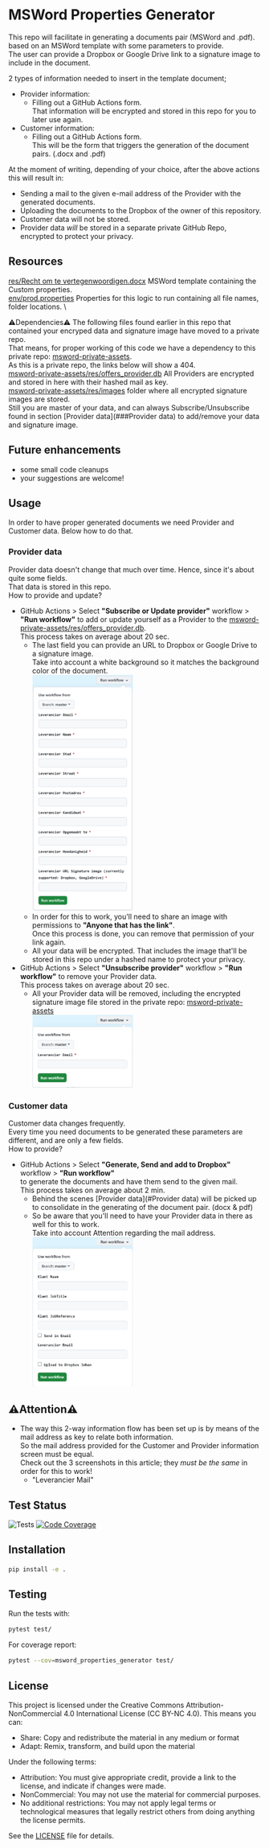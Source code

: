 # MSWord Properties Generator

This repo will facilitate in generating a documents pair (MSWord and .pdf). based on an MSWord template with some parameters to provide.<br> 
The user can provide a Dropbox or Google Drive link to a signature image to include in the document. 

2 types of information needed to insert in the template document;   
  - Provider information:
    - Filling out a GitHub Actions form.<br>
    That information will be encrypted and stored in this repo for you to later use again.<br>
  - Customer information: 
    - Filling out a GitHub Actions form.<br>This will be the form that triggers the generation of the document pairs. (.docx and .pdf) 

At the moment of writing, depending of your choice, after the above actions this will result in:
- Sending a mail to the given e-mail address of the Provider with the generated documents. 
- Uploading the documents to the Dropbox of the owner of this repository.
- Customer data will not be stored. 
- Provider data *will* be stored in a separate private GitHub Repo, encrypted to protect your privacy.

## Resources 
[res/Recht om te vertegenwoordigen.docx](res/Recht%20om%20te%20vertegenwoordigen.docx) MSWord template containing the Custom properties.\
[env/prod.properties](env/prod.properties) Properties for this logic to run containing all file names, folder locations. \

⚠️Dependencies⚠️
The following files found earlier in this repo that contained your encryped data and signature image have moved to a private repo. \
That means, for proper working of this code we have a dependency to this private repo: [msword-private-assets](https://github.com/johantre/msword-private-assets). \
As this is a private repo, the links below will show a 404. \
[msword-private-assets/res/offers_provider.db](https://github.com/johantre/msword-private-assets/blob/main/res/offers_provider.db) All Providers are encrypted and stored in here with their hashed mail as key. \
[msword-private-assets/res/images](https://github.com/johantre/msword-private-assets/tree/main/res/images) folder where all encrypted signature images are stored. \
Still you are master of your data, and can always Subscribe/Unsubscribe found in section [Provider data](###Provider data) to add/remove your data and signature image. 

## Future enhancements
- some small code cleanups
- your suggestions are welcome!

## Usage
In order to have proper generated documents we need Provider and Customer data. Below how to do that.

### Provider data
Provider data doesn't change that much over time. Hence, since it's about quite some fields.<br>That data is stored in this repo.<br> 
How to provide and update?
- GitHub Actions > Select **"Subscribe or Update provider"** workflow > **"Run workflow"** to add or update yourself as a Provider to the [msword-private-assets/res/offers_provider.db](https://github.com/johantre/msword-private-assets/blob/main/res/offers_provider.db).<br>
This process takes on average about 20 sec.
  - The last field you can provide an URL to Dropbox or Google Drive to a signature image.<br>Take into account a white background so it matches the background color of the document.
  <br><a href="assets/img_1.png"><img src="assets/img_1.png" width="200"></a><br> 
  - In order for this to work, you'll need to share an image with permissions to **"Anyone that has the link"**.<br>
    Once this process is done, you can remove that permission of your link again.<br>
  - All your data will be encrypted. That includes the image that'll be stored in this repo under a hashed name to protect your privacy. 
- GitHub Actions > Select **"Unsubscribe provider"** workflow > **"Run workflow"** to remove your Provider data.<br>
This process takes on average about 20 sec.
  - All your Provider data will be removed, including the encrypted signature image file stored in the private repo: [msword-private-assets](https://github.com/johantre/msword-private-assets) 
  <br><a href="assets/img_2.png"><img src="assets/img_2.png" width="200"></a><br>

### Customer data
Customer data changes frequently.<br>Every time you need documents to be generated these parameters are different, and are only a few fields.<br> 
How to provide? 
- GitHub Actions > Select **"Generate, Send and add to Dropbox"** workflow > **"Run workflow"**<br>to generate the documents and have them send to the given mail.<br>
This process takes on average about 2 min.
  - Behind the scenes [Provider data](#Provider data) will be picked up to consolidate in the generating of the document pair. (docx & pdf)<br>
  - So be aware that you'll need to have your Provider data in there as well for this to work.<br>Take into account Attention regarding the mail address.
  <br><a href="assets/img.png"><img src="assets/img.png" width="200"></a>

## ⚠️Attention⚠️

- The way this 2-way information flow has been set up is by means of the mail address as key to relate both information.<br>
So the mail address provided for the Customer and Provider information screen must be equal.<br>
Check out the 3 screenshots in this article; they *must be the same* in order for this to work! 
  - "Leverancier Mail" 

## Test Status

![Tests](https://github.com/johantre/msword-properties-generator/actions/workflows/tests.yml/badge.svg?branch=master)
[![Code Coverage](https://codecov.io/gh/johantre/msword-properties-generator/branch/master/graph/badge.svg)](https://app.codecov.io/gh/johantre/msword-properties-generator)



## Installation

```bash
pip install -e .
```

## Testing

Run the tests with:

```bash
pytest test/
```

For coverage report:

```bash
pytest --cov=msword_properties_generator test/
```

## License

This project is licensed under the Creative Commons Attribution-NonCommercial 4.0 International License (CC BY-NC 4.0). This means you can:

- Share: Copy and redistribute the material in any medium or format
- Adapt: Remix, transform, and build upon the material

Under the following terms:
- Attribution: You must give appropriate credit, provide a link to the license, and indicate if changes were made.
- NonCommercial: You may not use the material for commercial purposes.
- No additional restrictions: You may not apply legal terms or technological measures that legally restrict others from doing anything the license permits.

See the [LICENSE](LICENSE) file for details.

